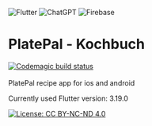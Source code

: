 ![Flutter](https://img.shields.io/badge/Flutter-%2302569B.svg?style=for-the-badge&logo=Flutter&logoColor=white)
![ChatGPT](https://img.shields.io/badge/chatGPT-74aa9c?style=for-the-badge&logo=openai&logoColor=white)
![Firebase](https://img.shields.io/badge/Firebase-039BE5?style=for-the-badge&logo=Firebase&logoColor=white)
<br>
# PlatePal - Kochbuch
[![Codemagic build status](https://api.codemagic.io/apps/64a455e28ec6af9e99a705ff/64a455e28ec6af9e99a705fe/status_badge.svg)](https://codemagic.io/apps/64a455e28ec6af9e99a705ff/64a455e28ec6af9e99a705fe/latest_build)
<br>
<br>
PlatePal recipe app for ios and android
<br>

Currently used Flutter version: 3.19.0
<br>

[![License: CC BY-NC-ND 4.0](https://img.shields.io/badge/License-CC%20BY--NC--ND%204.0-lightgrey.svg)](https://creativecommons.org/licenses/by-nc-nd/4.0/)
